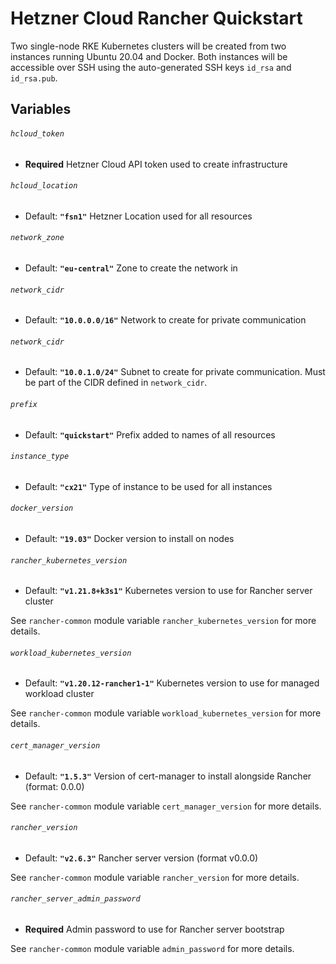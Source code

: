 # Hetzner Cloud Rancher Quickstart

Two single-node RKE Kubernetes clusters will be created from two instances running Ubuntu 20.04 and Docker.
Both instances will be accessible over SSH using the auto-generated SSH keys `id_rsa` and `id_rsa.pub`.

## Variables

###### `hcloud_token`
- **Required**
Hetzner Cloud API token used to create infrastructure

###### `hcloud_location`
- Default: **`"fsn1"`**
Hetzner Location used for all resources

###### `network_zone`
- Default: **`"eu-central"`**
Zone to create the network in

###### `network_cidr`
- Default: **`"10.0.0.0/16"`**
Network to create for private communication

###### `network_cidr`
- Default: **`"10.0.1.0/24"`**
Subnet to create for private communication. Must be part of the CIDR defined in `network_cidr`.

###### `prefix`
- Default: **`"quickstart"`**
Prefix added to names of all resources

###### `instance_type`
- Default: **`"cx21"`**
Type of instance to be used for all instances

###### `docker_version`
- Default: **`"19.03"`**
Docker version to install on nodes

###### `rancher_kubernetes_version`
- Default: **`"v1.21.8+k3s1"`**
Kubernetes version to use for Rancher server cluster

See `rancher-common` module variable `rancher_kubernetes_version` for more details.

###### `workload_kubernetes_version`
- Default: **`"v1.20.12-rancher1-1"`**
Kubernetes version to use for managed workload cluster

See `rancher-common` module variable `workload_kubernetes_version` for more details.

###### `cert_manager_version`
- Default: **`"1.5.3"`**
Version of cert-manager to install alongside Rancher (format: 0.0.0)

See `rancher-common` module variable `cert_manager_version` for more details.

###### `rancher_version`
- Default: **`"v2.6.3"`**
Rancher server version (format v0.0.0)

See `rancher-common` module variable `rancher_version` for more details.

###### `rancher_server_admin_password`
- **Required**
Admin password to use for Rancher server bootstrap

See `rancher-common` module variable `admin_password` for more details.

